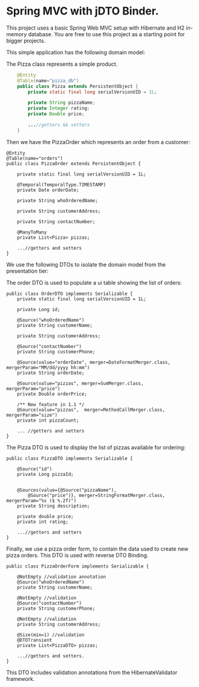 Spring MVC with jDTO Binder.
============================

This project uses a basic Spring Web MVC setup with Hibernate and H2 in-memory database. You are free to use this project as a starting point for bigger projects.

This simple application has the following domain model:

The Pizza class represents a simple product.

```java
    @Entity
    @Table(name="pizza_db")
    public class Pizza extends PersistentObject {
        private static final long serialVersionUID = 1L;

        private String pizzaName;
        private Integer rating;
        private Double price;

        ...//getters && setters
    }
```

Then we have the PizzaOrder which represents an order from a customer:

    @Entity
    @Table(name="orders")
    public class PizzaOrder extends PersistentObject {

        private static final long serialVersionUID = 1L;

        @Temporal(TemporalType.TIMESTAMP)
        private Date orderDate;

        private String whoOrderedName;

        private String customerAddress;

        private String contactNumber;

        @ManyToMany
        private List<Pizza> pizzas;

        ...//getters and setters
    }

We use the following DTOs to isolate the domain model from the presentation tier:

The order DTO is used to populate a ui table showing the list of orders:

    public class OrderDTO implements Serializable {
        private static final long serialVersionUID = 1L;

        private Long id;

        @Source("whoOrderedName")
        private String customerName;

        private String customerAddress;

        @Source("contactNumber")
        private String customerPhone;

        @Source(value="orderDate", merger=DateFormatMerger.class, mergerParam="MM/dd/yyyy hh:mm")
        private String orderDate;

        @Source(value="pizzas", merger=SumMerger.class, mergerParam="price")
        private Double orderPrice;

        /** New feature in 1.1 */
        @Source(value="pizzas",  merger=MethodCallMerger.class, mergerParam="size")
        private int pizzaCount;

        ... //getters and setters
    }

The Pizza DTO is used to display the list of pizzas available for ordering:

    public class PizzaDTO implements Serializable {

        @Source("id")
        private Long pizzaId;


        @Sources(value={@Source("pizzaName"), 
            @Source("price")}, merger=StringFormatMerger.class, mergerParam="%s ($ %.2f)")
        private String description;

        private double price;
        private int rating;

        ...//getters and setters
    }

Finally, we use a pizza order form, to contain the data used to create new pizza orders. This DTO is used with reverse DTO Binding.

    public class PizzaOrderForm implements Serializable {

        @NotEmpty //validation annotation
        @Source("whoOrderedName")
        private String customerName;

        @NotEmpty //validation
        @Source("contactNumber")
        private String customerPhone;

        @NotEmpty //validation
        private String customerAddress;

        @Size(min=1) //validation
        @DTOTransient
        private List<PizzaDTO> pizzas;

        ...//getters and setters.
    }

This DTO includes validation annotations from the HibernateValidator framework.